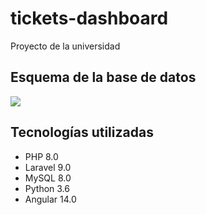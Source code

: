 # tickets-dashboard
Proyecto de la universidad

## Esquema de la base de datos
![](tickets.api/storage/app/public/dashboard_tickets.png)

## Tecnologías utilizadas
- PHP 8.0
- Laravel 9.0
- MySQL 8.0
- Python 3.6
- Angular 14.0
